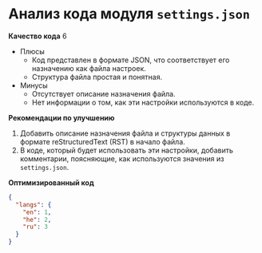 # Анализ кода модуля `settings.json`

**Качество кода**
6
-  Плюсы
    -   Код представлен в формате JSON, что соответствует его назначению как файла настроек.
    -   Структура файла простая и понятная.
-  Минусы
    -   Отсутствует описание назначения файла.
    -   Нет информации о том, как эти настройки используются в коде.

**Рекомендации по улучшению**
1.  Добавить описание назначения файла и структуры данных в формате reStructuredText (RST) в начало файла.
2.  В коде, который будет использовать эти настройки, добавить комментарии, поясняющие, как используются значения из `settings.json`.

**Оптимизированный код**

```json
{
  "langs": {
    "en": 1,
    "he": 2,
    "ru": 3
  }
}
```
